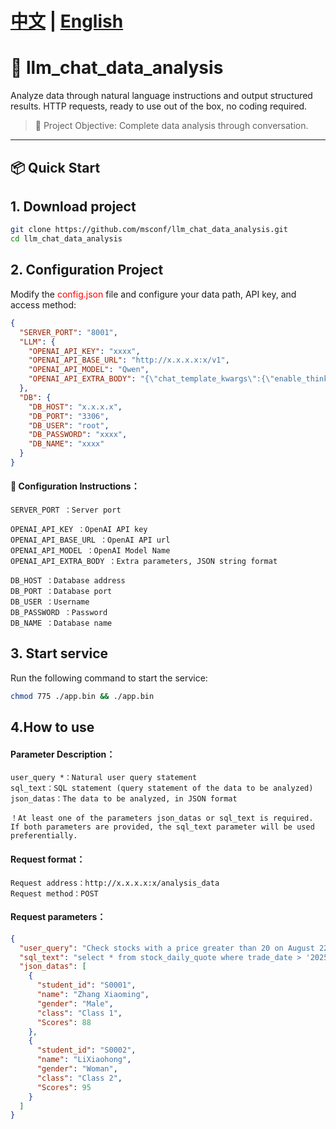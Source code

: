# [中文](README.md) | [English](README-en.md)

# 🚀 llm_chat_data_analysis

Analyze data through natural language instructions and output structured results.
HTTP requests, ready to use out of the box, no coding required.

> 📌 Project Objective: Complete data analysis through conversation.

---

## 📦 Quick Start

## 1. Download project

```bash
git clone https://github.com/msconf/llm_chat_data_analysis.git
cd llm_chat_data_analysis
```

## 2. Configuration Project

Modify the <span style="color:red;">config.json</span> file and configure your data path, API key, and access method:

```json
{
  "SERVER_PORT": "8001",
  "LLM": {
    "OPENAI_API_KEY": "xxxx",
    "OPENAI_API_BASE_URL": "http://x.x.x.x:x/v1",
    "OPENAI_API_MODEL": "Qwen",
    "OPENAI_API_EXTRA_BODY": "{\"chat_template_kwargs\":{\"enable_thinking\":false}}"
  },
  "DB": {
    "DB_HOST": "x.x.x.x",
    "DB_PORT": "3306",
    "DB_USER": "root",
    "DB_PASSWORD": "xxxx",
    "DB_NAME": "xxxx"
  }
}
```

#### 📌 Configuration Instructions：

    SERVER_PORT ：Server port

    OPENAI_API_KEY ：OpenAI API key
    OPENAI_API_BASE_URL ：OpenAI API url
    OPENAI_API_MODEL ：OpenAI Model Name
    OPENAI_API_EXTRA_BODY ：Extra parameters, JSON string format

    DB_HOST ：Database address
    DB_PORT ：Database port
    DB_USER ：Username
    DB_PASSWORD ：Password
    DB_NAME ：Database name

## 3. Start service

Run the following command to start the service:

```bash
chmod 775 ./app.bin && ./app.bin
 ```

## 4.How to use

#### Parameter Description：

    user_query *：Natural user query statement
    sql_text：SQL statement (query statement of the data to be analyzed)
    json_datas：The data to be analyzed, in JSON format

    ！At least one of the parameters json_datas or sql_text is required. If both parameters are provided, the sql_text parameter will be used preferentially.

#### Request format：

    Request address：http://x.x.x.x:x/analysis_data
    Request method：POST

#### Request parameters：

```json
{
  "user_query": "Check stocks with a price greater than 20 on August 22, 2025",
  "sql_text": "select * from stock_daily_quote where trade_date > '2025-08-20'",
  "json_datas": [
    {
      "student_id": "S0001",
      "name": "Zhang Xiaoming",
      "gender": "Male",
      "class": "Class 1",
      "Scores": 88
    },
    {
      "student_id": "S0002",
      "name": "LiXiaohong",
      "gender": "Woman",
      "class": "Class 2",
      "Scores": 95
    }
  ]
}
```

